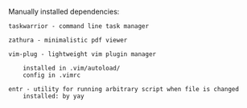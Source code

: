 Manually installed dependencies:

    taskwarrior - command line task manager

	zathura - minimalistic pdf viewer
	
	vim-plug - lightweight vim plugin manager

		installed in .vim/autoload/
		config in .vimrc	
	
	entr - utility for running arbitrary script when file is changed   
		installed: by yay
